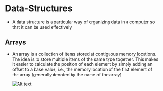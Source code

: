# Data-Structures

- A data structure is a particular way of organizing data in a computer so that it can be used effectively
    

## Arrays

- An array is a collection of items stored at contiguous memory locations. The idea is to store multiple items of the same type together. This makes it easier to calculate the position of each element by simply adding an offset to a base value, i.e., the memory location of the first element of the array (generally denoted by the name of the array).

    ![Alt text](https://media.geeksforgeeks.org/wp-content/uploads/array-2.png)
